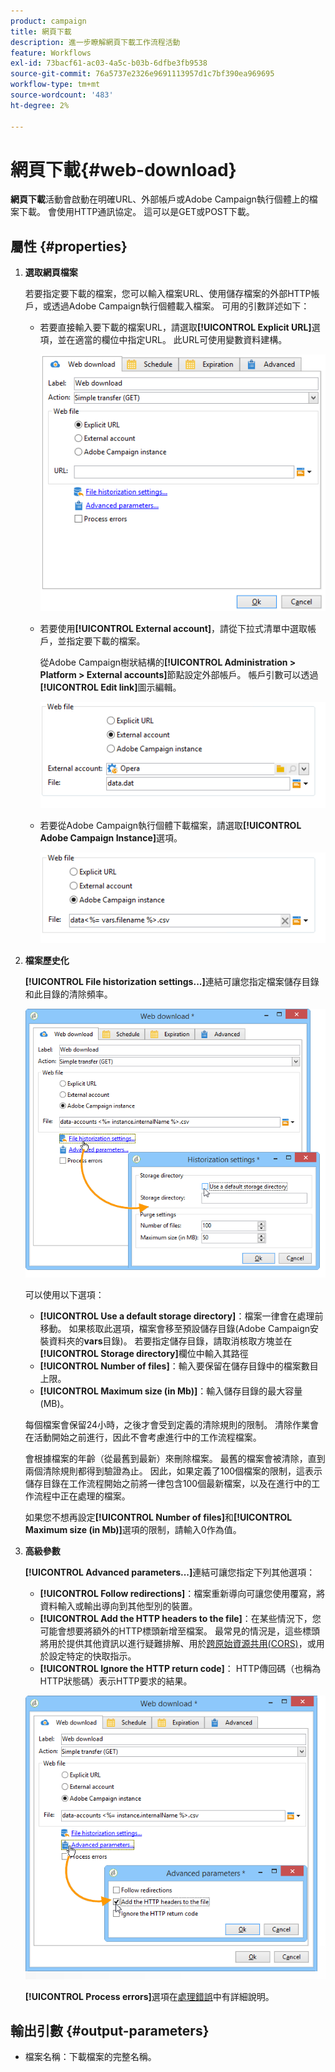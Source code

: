 ```yaml
---
product: campaign
title: 網頁下載
description: 進一步瞭解網頁下載工作流程活動
feature: Workflows
exl-id: 73bacf61-ac03-4a5c-b03b-6dfbe3fb9538
source-git-commit: 76a5737e2326e9691113957d1c7bf390ea969695
workflow-type: tm+mt
source-wordcount: '483'
ht-degree: 2%

---
```


# 網頁下載{#web-download}



**網頁下載**&#x200B;活動會啟動在明確URL、外部帳戶或Adobe Campaign執行個體上的檔案下載。 會使用HTTP通訊協定。 這可以是GET或POST下載。

## 屬性 {#properties}

1. **選取網頁檔案**

   若要指定要下載的檔案，您可以輸入檔案URL、使用儲存檔案的外部HTTP帳戶，或透過Adobe Campaign執行個體載入檔案。 可用的引數詳述如下：

   * 若要直接輸入要下載的檔案URL，請選取&#x200B;**[!UICONTROL Explicit URL]**&#x200B;選項，並在適當的欄位中指定URL。 此URL可使用變數資料建構。

     ![](assets/download_web_edit.png)

   * 若要使用&#x200B;**[!UICONTROL External account]**，請從下拉式清單中選取帳戶，並指定要下載的檔案。

     從Adobe Campaign樹狀結構的&#x200B;**[!UICONTROL Administration > Platform > External accounts]**&#x200B;節點設定外部帳戶。 帳戶引數可以透過&#x200B;**[!UICONTROL Edit link]**&#x200B;圖示編輯。

     ![](assets/download_web_edit_external.png)

   * 若要從Adobe Campaign執行個體下載檔案，請選取&#x200B;**[!UICONTROL Adobe Campaign Instance]**&#x200B;選項。

     ![](assets/download_web_edit_instance.png)

1. **檔案歷史化**

   **[!UICONTROL File historization settings...]**&#x200B;連結可讓您指定檔案儲存目錄和此目錄的清除頻率。

   ![](assets/download_web_edit_hist.png)

   可以使用以下選項：

   * **[!UICONTROL Use a default storage directory]**：檔案一律會在處理前移動。 如果核取此選項，檔案會移至預設儲存目錄(Adobe Campaign安裝資料夾的&#x200B;**vars**&#x200B;目錄)。 若要指定儲存目錄，請取消核取方塊並在&#x200B;**[!UICONTROL Storage directory]**&#x200B;欄位中輸入其路徑
   * **[!UICONTROL Number of files]**：輸入要保留在儲存目錄中的檔案數目上限。
   * **[!UICONTROL Maximum size (in Mb)]**：輸入儲存目錄的最大容量(MB)。

   每個檔案會保留24小時，之後才會受到定義的清除規則的限制。 清除作業會在活動開始之前進行，因此不會考慮進行中的工作流程檔案。

   會根據檔案的年齡（從最舊到最新）來刪除檔案。 最舊的檔案會被清除，直到兩個清除規則都得到驗證為止。 因此，如果定義了100個檔案的限制，這表示儲存目錄在工作流程開始之前將一律包含100個最新檔案，以及在進行中的工作流程中正在處理的檔案。

   如果您不想再設定&#x200B;**[!UICONTROL Number of files]**&#x200B;和&#x200B;**[!UICONTROL Maximum size (in Mb)]**&#x200B;選項的限制，請輸入0作為值。

1. **高級參數**

   **[!UICONTROL Advanced parameters...]**&#x200B;連結可讓您指定下列其他選項：

   * **[!UICONTROL Follow redirections]**：檔案重新導向可讓您使用覆寫，將資料輸入或輸出導向到其他型別的裝置。
   * **[!UICONTROL Add the HTTP headers to the file]**：在某些情況下，您可能會想要將額外的HTTP標頭新增至檔案。 最常見的情況是，這些標頭將用於提供其他資訊以進行疑難排解、用於[跨原始資源共用(CORS)](https://developer.mozilla.org/docs/Web/HTTP/CORS)，或用於設定特定的快取指示。
   * **[!UICONTROL Ignore the HTTP return code]**： HTTP傳回碼（也稱為HTTP狀態碼）表示HTTP要求的結果。

   ![](assets/download_web_edit_advanced.png)

   **[!UICONTROL Process errors]**&#x200B;選項在[處理錯誤](monitor-workflow-execution.md#processing-errors)中有詳細說明。

## 輸出引數 {#output-parameters}

* 檔案名稱：下載檔案的完整名稱。
